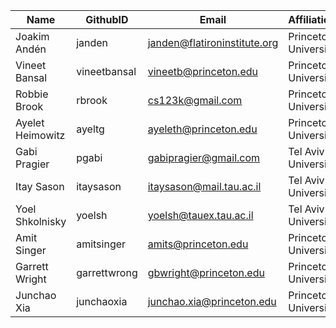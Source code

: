 | Name             | GithubID     | Email                        | Affiliations         |
| ---------------- | ------------ | ---------------------------- | -------------------- |
| Joakim Andén     | janden       | janden@flatironinstitute.org | Princeton University |
| Vineet Bansal    | vineetbansal | vineetb@princeton.edu        | Princeton University |
| Robbie Brook     | rbrook       | cs123k@gmail.com             | Princeton University |
| Ayelet Heimowitz | ayeltg       | ayeleth@princeton.edu        | Princeton University |
| Gabi Pragier     | pgabi        | gabipragier@gmail.com        | Tel Aviv University  |
| Itay Sason       | itaysason    | itaysason@mail.tau.ac.il     | Tel Aviv University  |
| Yoel Shkolnisky  | yoelsh       | yoelsh@tauex.tau.ac.il       | Tel Aviv University  |
| Amit Singer      | amitsinger   | amits@princeton.edu          | Princeton University |
| Garrett Wright   | garrettwrong | gbwright@princeton.edu       | Princeton University |
| Junchao Xia      | junchaoxia   | junchao.xia@princeton.edu    | Princeton University |

